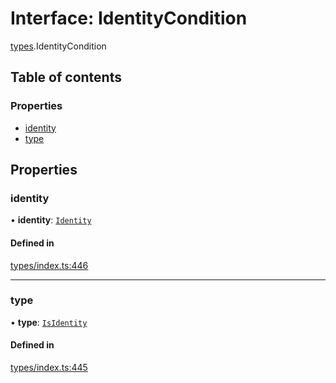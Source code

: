 # Interface: IdentityCondition

[types](../wiki/types).IdentityCondition

## Table of contents

### Properties

- [identity](../wiki/types.IdentityCondition#identity)
- [type](../wiki/types.IdentityCondition#type)

## Properties

### identity

• **identity**: [`Identity`](../wiki/api.entities.Identity.Identity)

#### Defined in

[types/index.ts:446](https://github.com/PolymeshAssociation/polymesh-sdk/blob/07a4c5b0/src/types/index.ts#L446)

___

### type

• **type**: [`IsIdentity`](../wiki/types.ConditionType#isidentity)

#### Defined in

[types/index.ts:445](https://github.com/PolymeshAssociation/polymesh-sdk/blob/07a4c5b0/src/types/index.ts#L445)
